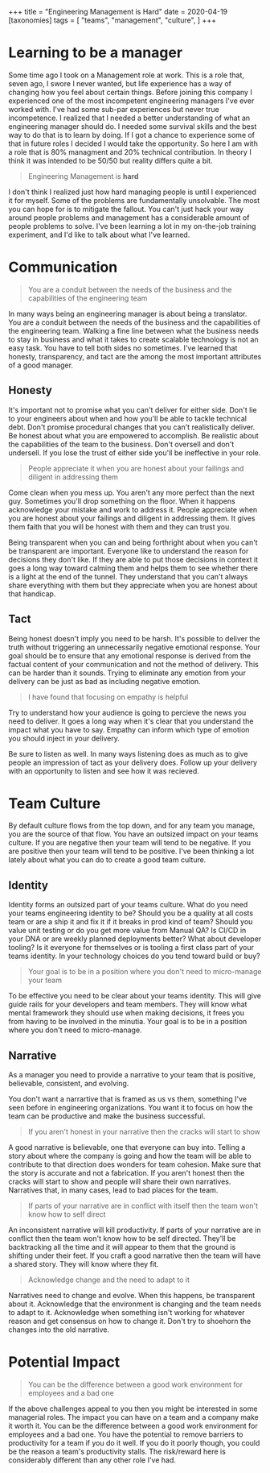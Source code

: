 +++
title = "Engineering Management is Hard"
date = 2020-04-19
[taxonomies]
tags = [
    "teams",
    "management",
    "culture",
]
+++

# Learning to be a manager

Some time ago I took on a Management role at work. This is a role that, seven 
ago, I swore I never wanted, but life experience has a way of changing how you
feel about certain things. Before joining this company I experienced one of the
most incompetent engineering managers I've ever worked with. I've had some sub-par 
experiences but never true incompetence. I realized that I needed a better 
understanding of what an engineering manager should do. I needed
some survival skills and the best way to do that is to learn by doing. If I
got a chance to experience some of that in future roles I decided I would take
the opportunity. So here I am with a role that is 80% managment and 20%
technical contribution. In theory I think it was intended to be 50/50 but reality differs
quite a bit.

> Engineering Management is **hard**

I don't think I realized just how hard managing people is until I experienced 
it for myself. Some of the problems are fundamentally unsolvable. The most you
can hope for is to mitigate the fallout. You can't just hack your way around 
people problems and management has a considerable amount of people problems 
to solve. I've been learning a lot in my on-the-job training experiment, and
I'd like to talk about what I've learned.

# Communication

> You are a conduit between the needs of the business and the capabilities
> of the engineering team

In many ways being an engineering manager is about being a translator. You are
a conduit between the needs of the business and the capabilities of the
engineering team. Walking a fine line between what the business needs to stay
in business and what it takes to create scalable technology is not an easy
task. You have to tell both sides no sometimes. I've learned that honesty, 
transparency, and tact are the among the most important attributes of a good manager.

## Honesty

It's important not to promise what you can't deliver for either side. Don't lie
to your engineers about when and how you'll be able to tackle technical debt.
Don't promise procedural changes that you can't realistically deliver. Be
honest about what you are empowered to accomplish. Be realistic about the
capabilities of the team to the business. Don't oversell and don't undersell.
If you lose the trust of either side you'll be ineffective in your role.

> People appreciate it when you are honest about your failings
> and diligent in addressing them

Come clean when you mess up. You aren't any more perfect than the next guy.
Sometimes you'll drop something on the floor. When it happens acknowledge 
your mistake and work to address it. People appreciate when you are
honest about your failings and diligent in addressing them. It gives them faith
that you will be honest with them and they can trust you.

Being transparent when you can and being forthright about when you can't be
transparent are important. Everyone like to understand the reason for decisions
they don't like. If they are able to put those decisions in context it
goes a long way toward calming them and helps them to see whether there is a
light at the end of the tunnel. They understand that you can't always
share everything with them but they appreciate when you are honest about
that handicap.

## Tact

Being honest doesn't imply you need to be harsh. It's possible to deliver
the truth without triggering an unnecessarily negative emotional response. Your
goal should be to ensure that any emotional response is derived from the factual
content of your communication and not the method of delivery. This can be harder
than it sounds. Trying to eliminate any emotion from your delivery can be just as
bad as including negative emotion.

> I have found that focusing on empathy is helpful

Try to understand how your audience is going to percieve the news you need to deliver. 
It goes a long way when it's clear that you understand the impact what you have to say.
Empathy can inform which type of emotion you should inject in your delivery.

Be sure to listen as well. In many ways listening does as much as to give people an
impression of tact as your delivery does. Follow up your delivery with an opportunity
to listen and see how it was recieved.

# Team Culture

By default culture flows from the top down, and for any team you manage, you 
are the source of that flow. You have an outsized impact on
your teams culture. If you are negative then your team will tend to be
negative. If you are positive then your team will tend to be
positive. I've been thinking a lot lately about what you can do to
create a good team culture.

## Identity

Identity forms an outsized part of your teams culture. What do you need your
teams engineering identity to be? Should you be a quality at all costs team or
are a ship it and fix it if it breaks in prod kind of team? Should you value
unit testing or do you get more value from Manual QA? Is CI/CD in your DNA or
are weekly planned deployments better? What about developer tooling? Is it
everyone for themselves or is tooling a first class part of your teams
identity. In your technology choices do you tend toward build or buy?

> Your goal is to be in a position where you don't need to micro-manage your team

To be effective you need to be clear about your teams identity. This will give
guide rails for your developers and team members. They will know what mental
framework they should use when making decisions, it frees you from having to be
involved in the minutia. Your goal is to be in a position where you don't need
to micro-manage.

## Narrative

As a manager you need to provide a narrative to your team that is positive,
believable, consistent, and evolving.

You don't want a narrartive that is framed as us vs them, something I've seen 
before in engineering organizations. You want it to focus on how the team can 
be productive and make the business successful.

> If you aren't honest in your narrative then the cracks will start to show

A good narrative is believable, one that everyone can buy into. Telling
a story about where the company is going and how the team will be able to
contribute to that direction does wonders for team cohesion. Make sure that the story is
accurate and not a fabrication. If you aren't honest then the
cracks will start to show and people will share their own narratives. Narratives
that, in many cases, lead to bad places for the team.

> If parts of your narrative are in conflict with itself then the
> team won't know how to self direct

An inconsistent narrative will kill productivity. If parts of your narrative
are in conflict then the team won't know how to be self directed.
They'll be backtracking all the time and it will appear to them that the ground
is shifting under their feet. If you craft a good narrative then the team will
have a shared story. They will know where they fit.

> Acknowledge change and the need to adapt to it

Narratives need to change and evolve. When this happens, be transparent about
it. Acknowledge that the environment is changing and the team needs to adapt to it.
Acknowledge when something isn't working for whatever reason and get consensus
on how to change it. Don't try to shoehorn the changes into the old narrative.

# Potential Impact

> You can be the difference between a good work environment
> for employees and a bad one

If the above challenges appeal to you then you might be interested in some
managerial roles. The impact you can have on a team and a company make it worth it. 
You can be the difference between a good work environment for
employees and a bad one. You have the potential to remove barriers to
productivity for a team if you do it well. If you do it poorly though, you could
be the reason a team's productivity stalls. The risk/reward here is
considerably different than any other role I've had.
